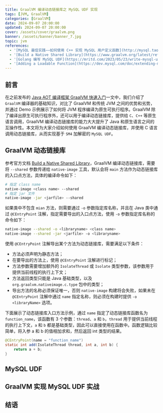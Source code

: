 ```yaml
---
title: GraalVM 编译动态链接库之 MySQL UDF 实现
tags: [JVM, GraalVM]
categories: [GraalVM]
date: 2024-09-07 20:00:00
updated: 2024-09-07 20:00:00
cover: /assets/cover/graalvm.png
banner: /assets/banner/banner_7.jpg
topic: jvm
references:
  - '[MySQL 最佳实践——如何使用 C++ 实现 MySQL 用户定义函数](http://mysql.taobao.org/monthly/2019/02/08/)'
  - '[Build a Native Shared Library](https://www.graalvm.org/latest/reference-manual/native-image/guides/build-native-shared-library/)'
  - '[Golang 编写 MySQL UDF](https://mritd.com/2023/05/23/write-mysql-udf-in-golang/)'
  - '[Adding a Loadable Function](https://dev.mysql.com/doc/extending-mysql/8.0/en/adding-loadable-function.html)'
---
```


## 前言

在之前发布的 [Java AOT 编译框架 GraalVM 快速入门](http://localhost:4000/blog/graalvm-compilation-of-dynamic-link-library-mysql-udf-implementation.html)一文中，我们介绍了 `GraalVM` 编译器的基础知识，对比了 GraalVM 和传统 JVM 之间的优势和劣势，并通过 Demo 示例展示了如何将 JVM 程序编译为原生可执行程序。GraalVM 除了编译出原生可执行程序外，还可以用于编译动态链接库，提供给 `C`、`C++` 等原生语言调用，GraalVM 编译动态链接库的能力大大提升了 Java 和原生语言之间的互操作性。本文将为大家介绍如何使用 GraalVM 编译动态链接库，并使用 C 语言调用动态链接库，从而实现基于 `SM4` 加解密的 `MySQL UDF`。

## GraalVM 动态链接库

参考官方文档 [Build a Native Shared Library](https://www.graalvm.org/latest/reference-manual/native-image/guides/build-native-shared-library/)，GraalVM 编译动态链接库，需要将 `--shared` 参数传递给 `native-image` 工具，默认会将 `main` 方法作为动态链接库的入口点方法，具体的编译命令如下：

```bash
# 指定 class name
native-image <class name> --shared
# 指定 jar 文件
native-image -jar <jarfile> --shared
```

如果类中不包含 `mian` 方法，则需要通过 `-o` 参数指定库名称，并且在 Java 类中通过 `@CEntryPoint` 注解，指定需要导出的入口点方法，使用 `-o` 参数指定库名称的命令如下：

```bash
native-image --shared -o <libraryname> <class name>
native-image --shared -jar <jarfile> -o <libraryname>
```

使用 `@CEntryPoint` 注解导出某个方法为动态链接库，需要满足以下条件：

* 方法必须声明为静态方法；
* 在要导出的方法上，使用 `@CEntryPoint` 注解进行标记；
* 方法参数需要增加额外的 `IsolateThread` 或 `Isolate` 类型参数，该参数用于提供当前线程的执行上下文；
* 方法返回类型只能是 Java 基础类型，以及 `org.graalvm.nativeimage.c.type` 包中的类型；
* 导出方法的名称必须保证唯一，否则 `native-image` 构建将会失败，如果未在 `@CEntryPoint` 注解中通过 `name` 指定名称，则必须在构建时提供 `-o <libraryName>` 选项。

下面展示了动态链接库入口方法示例，通过 `name` 指定了动态链接库函数名为 `function_name`，该函数有 3 个参数：`thread`、`a` 和 `b`，`thread` 用于提供当前线程的执行上下文，`a` 和 `b` 都是基础类型，因此可以直接使用在函数中。函数逻辑比较简单，将入参 a 和 b 的值相加求和，然后返回 int 类型的结果。

```java
@CEntryPoint(name = "function_name")
static int add(IsolateThread thread, int a, int b) {
    return a + b;
}
```

## MySQL UDF



## GraalVM 实现 MySQL UDF 实战



## 结语

